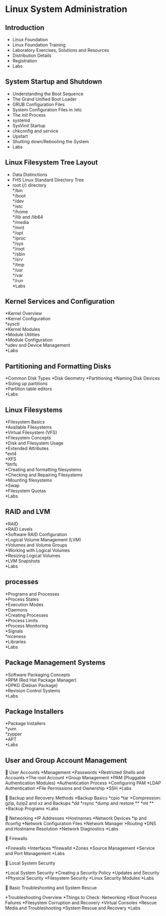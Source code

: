 # Linux System Administration

## Introduction
* Linux Foundation  
* Linux Foundation Training  
* Laboratory Exercises, Solutions and Resources  
* Distribution Details  
* Registration  
* Labs  

## System Startup and Shutdown
* Understanding the Boot Sequence  
* The Grand Unified Boot Loader  
* GRUB Configuration Files  
* System Configuration Files in /etc  
* The init Process  
* systemd  
* SysVinit Startup  
* chkconfig and service  
* Upstart  
* Shutting down/Rebooting the System  
* Labs  

## Linux Filesystem Tree Layout
* Data Distinctions  
* FHS Linux Standard Directory Tree  
* root (/) directory  
*/bin  
*/boot  
*/dev  
*/etc  
*/home  
*/lib and /lib64  
*/media  
*/mnt  
*/opt  
*/proc  
*/sys  
*/root  
*/sbin  
*/srv  
*/tmp  
*/usr  
*/var  
*/run  
*Labs  

## Kernel Services and Configuration
*Kernel Overview  
*Kernel Configuration  
*sysctl  
*Kernel Modules  
*Module Utilities  
*Module Configuration  
*udev and Device Management  
*Labs  

## Partitioning and Formatting Disks
*Common Disk Types
*Disk Geometry
*Partitioning
*Naming Disk Devices
*Sizing up partitions  
*Partition table editors  
*Labs  

## Linux Filesystems
*Filesystem Basics  
*Available Filesystems  
*Virtual Filesystem (VFS)  
*Filesystem Concepts  
*Disk and Filesystem Usage  
*Extended Attributes  
*ext4  
*XFS  
*btrfs  
*Creating and formatting filesystems  
*Checking and Repairing Filesystems  
*Mounting filesystems  
*Swap  
*Filesystem Quotas  
*Labs  

## RAID and LVM
*RAID  
*RAID Levels  
*Software RAID Configuration  
*Logical Volume Management (LVM)  
*Volumes and Volume Groups  
*Working with Logical Volumes  
*Resizing Logical Volumes  
*LVM Snapshots  
*Labs  

## processes
*Programs and Processes  
*Process States  
*Execution Modes  
*Daemons  
*Creating Processes  
*Process Limits  
*Process Monitoring  
*Signals  
*niceness  
*Libraries  
*Labs

## Package Management Systems
*Software Packaging Concepts  
*RPM (Red Hat Package Manager)  
*DPKG (Debian Package)  
*Revision Control Systems  
*Labs

## Package Installers
*Package Installers  
*yum  
*zypper  
*APT  
*Labs  

## User and Group Account Management

:round_pushpin: User Accounts
*Management
*Passwords
*Restricted Shells and Accounts
*The root Account
*Group Management
*PAM (Pluggable Authentication Modules)
*Authentication Process
*Configuring PAM
*LDAP Authentication
*File Permissions and Ownership
*SSH
*Labs

:round_pushpin: Backup and Recovery Methods
*Backup Basics
*cpio
*tar
*Compression: gzip, bzip2 and xz and Backups
*dd
*rsync
*dump and restore **
*mt **
*Backup Programs
*Labs

:round_pushpin: Networking
*IP Addresses
*Hostnames
*Network Devices
*ip and ifconfig
*Network Configuration Files
*Network Manager
*Routing
*DNS and Hostname Resolution
*Network Diagnostics
*Labs

:round_pushpin: Firewalls

*Firewalls
*Interfaces
*firewalld
*Zones
*Source Management
*Service and Port Management
*Labs

:round_pushpin: Local System Security

*Local System Security
*Creating a Security Policy
*Updates and Security
*Physical Security
*Filesystem Security
*Linux Security Modules
*Labs

:round_pushpin: Basic Troubleshooting and System Rescue

*Troubleshooting Overview
*Things to Check: Networking
*Boot Process Failures
*Filesystem Corruption and Recovery
*Virtual Consoles
*Rescue Media and Troubleshooting
*System Rescue and Recovery
*Labs
